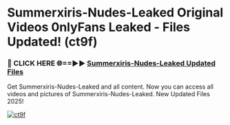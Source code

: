 # Summerxiris-Nudes-Leaked Original Videos 0nlyFans Leaked - Files Updated! (ct9f)

<h3>🔴 CLICK HERE 🌐==►► <a href="https://tinyurl.com/yrmya6cz" rel="nofollow">Summerxiris-Nudes-Leaked Updated Files</a></h3>

Get Summerxiris-Nudes-Leaked and all content. Now you can access all videos and pictures of Summerxiris-Nudes-Leaked. New Updated Files 2025!

[![ct9f](https://i.imgur.com/FMdXYCs.gif)](https://tinyurl.com/yrmya6cz)
